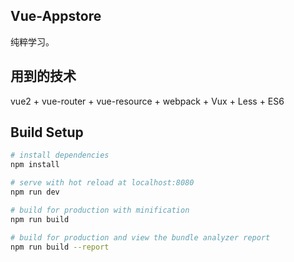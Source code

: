 ## Vue-Appstore
纯粹学习。

## 用到的技术
vue2 + vue-router + vue-resource + webpack + Vux + Less + ES6


## Build Setup
``` bash
# install dependencies
npm install

# serve with hot reload at localhost:8080
npm run dev

# build for production with minification
npm run build

# build for production and view the bundle analyzer report
npm run build --report
```